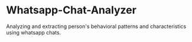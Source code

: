 # Whatsapp-Chat-Analyzer
Analyzing and extracting person's behavioral patterns and characteristics using whatsapp chats.
